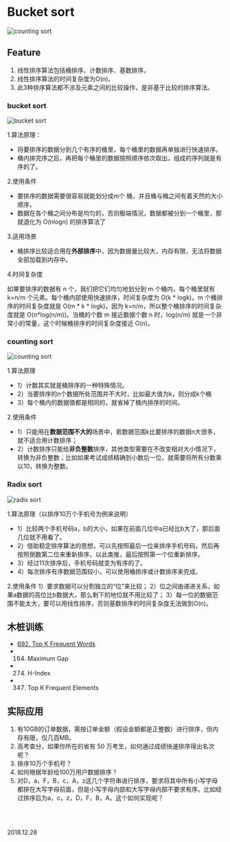# Bucket sort 


![counting sort](https://i.imgur.com/8wHW0gq.gif)

## Feature 

1. 线性排序算法包括桶排序、计数排序、基数排序。
2. 线性排序算法的时间复杂度为O(n)。
3. 此3种排序算法都不涉及元素之间的比较操作，是非基于比较的排序算法。

### bucket sort 

![bucket sort](https://i.imgur.com/JMHrAmO.jpg)

1.算法原理：

* 将要排序的数据分到几个有序的桶里，每个桶里的数据再单独进行快速排序。
* 桶内排完序之后，再把每个桶里的数据按照顺序依次取出，组成的序列就是有序的了。

2.使用条件

* 要排序的数据需要很容易就能划分成m个
桶，并且桶与桶之间有着天然的大小顺序。
* 数据在各个桶之间分布是均匀的，否则极端情况，数据都被分到一个桶里，那就退化为 O(nlogn) 的排序算法了

3.适用场景

* 桶排序比较适合用在**外部排序**中，因为数据量比较大，内存有限，无法将数据全部加载到内存中。

4.时间复杂度

如果要排序的数据有 n 个，我们把它们均匀地划分到 m 个桶内，每个桶里就有 k=n/m 个元素。每个桶内部使用快速排序，时间复杂度为 O(k * logk)。m 个桶排序的时间复杂度就是 O(m * k * logk)，因为 k=n/m，所以整个桶排序的时间复杂度就是 O(n*log(n/m))。当桶的个数 m 接近数据个数 n 时，log(n/m) 就是一个非常小的常量，这个时候桶排序的时间复杂度接近 O(n)。

### counting sort

![counting sort](https://i.imgur.com/iLxyDm9.jpg)

1.算法原理

* 1）计数其实就是桶排序的一种特殊情况。
* 2）当要排序的n个数据所处范围并不大时，比如最大值为k，则分成k个桶
* 3）每个桶内的数据值都是相同的，就省掉了桶内排序的时间。

2.使用条件

* 1）只能用在**数据范围不大的**场景中，若数据范围k比要排序的数据n大很多，就不适合用计数排序；
* 2）计数排序只能给**非负整数**排序，其他类型需要在不改变相对大小情况下，转换为非负整数；比如如果考试成绩精确到小数后一位，就需要将所有分数乘以10，转换为整数。


### Radix sort 

![radix sort](https://i.imgur.com/Xkn2hXv.jpg)

1.算法原理（以排序10万个手机号为例来说明）

* 1）比较两个手机号码a，b的大小，如果在前面几位中a已经比b大了，那后面几位就不用看了。
* 2）借助稳定排序算法的思想，可以先按照最后一位来排序手机号码，然后再按照倒数第二位来重新排序，以此类推，最后按照第一个位重新排序。
* 3）经过11次排序后，手机号码就变为有序的了。
* 4）每次排序有序数据范围较小，可以使用桶排序或计数排序来完成。

2.使用条件
1）要求数据可以分割独立的“位”来比较；
2）位之间由递进关系，如果a数据的高位比b数据大，那么剩下的地位就不用比较了；
3）每一位的数据范围不能太大，要可以用线性排序，否则基数排序的时间复杂度无法做到O(n)。


## 木桩训练

* [692. Top K Frequent Words](https://leetcode.com/problems/top-k-frequent-words/)
* 164. Maximum Gap
* 274. H-Index
* 347. Top K Frequent Elements



## 实际应用

1.  有10GB的订单数据，需按订单金额（假设金额都是正整数）进行排序，但内存有限，仅几百MB。
2.  高考查分，如果你所在的省有 50 万考生，如何通过成绩快速排序得出名次呢？
3. 排序10万个手机号？
4. 如何根据年龄给100万用户数据排序？
5. 对D，a，F，B，c，A，z这几个字符串进行排序，要求将其中所有小写字母都排在大写字母前面，但是小写字母内部和大写字母内部不要求有序。比如经过排序后为a，c，z，D，F，B，A，这个如何实现呢？


<br>
<br>

2018.12.28